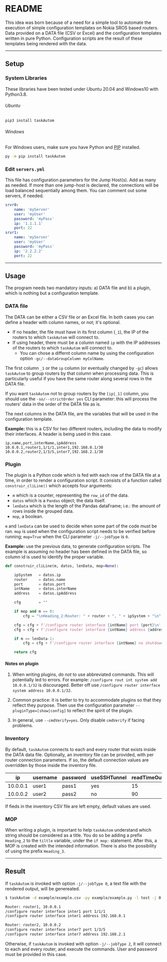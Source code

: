 # README #

This idea was born because of a need for a simple tool to automate the execution of simple configuration templates on Nokia SROS based routers. Data provided on a DATA file (CSV or Excel) and the configuration templates written in pure Python. Configuration scripts are the result of these templates being rendered with the data.

---
## Setup ##

### System Libraries
These libraries have been tested under Ubuntu 20.04 and Windows10 with Python3.8.

###### Ubuntu
```bash
pip3 install taskAutom
```
###### Windows
For Windows users, make sure you have Python and [PIP](https://pip.pypa.io/en/stable/installing/) installed.
```bash
py -m pip install taskAutom
```

### Edit `servers.yml`
This file has configuration parameters for the Jump Host(s). Add as many as needed. If more than one jump-host is declared, the connections will be load balanced sequentially among them. You can comment out some servers, if needed.

```yml
srvr0:
    name: 'myServer'
    user: 'myUser'
    password: 'myPass'
    ip: '1.1.1.1'
    port: 22
srvr1:
    name: 'myServer'
    user: 'myUser'
    password: 'myPass'
    ip: '2.2.2.2'
    port: 22    
```

---

## Usage ##

The program needs two mandatory inputs: a) DATA file and b) a plugin, which is nothing but a configuration template.

### DATA file

The DATA can be either a CSV file or an Excel file. In both cases you can define a header with column names, or not; it's optional.
- If no header, the file must have in its first column (`_1`), the IP of the routers to which `taskAutom` will connect to.
- If using header, there must be a column named `ip` with the IP addresses of the routers to which `taskAutom` will connect to.
    - You can chose a differnt column name by using the configuration option `-gc/--dataGroupColumn myColName`.

The first column `_1` or the `ip` column (or eventually changed by `-gc`) allows `taskAutom` to group routers by that column when processing data. This is particularly useful if you have the same router along several rows in the DATA file.

If you want `taskAutom` not to group routers by the `[ip|_1]` column, you should use the `-so/--strictOrder yes` CLI parameter: this will process the routers' data in the order of the DATA file as is.

The next columns in the DATA file, are the variables that will be used in the configuration template.

**Example:** this is a CSV for two different routers, including the data to modify their interfaces. A header is being used in this case.

```csv
ip,name,port,interName,ipAddress
10.0.0.1,router1,1/1/1,inter1,192.168.0.1/30
10.0.0.2,router2,1/3/5,inter7,192.168.2.1/30
```

### Plugin

The plugin is a Python code which is fed with each row of the DATA file at a time, in order to render a configuration script. It consists of a function called `construir_cliLine()` which accepts four arguments:
- `m` which is a counter, representing the `row_id` of the data.
- `datos` which is a `Pandas` object; the data itself.
- `lenData` which is the length of the Pandas dataFrame; i.e.: the amount of rows inside the grouped data.
- `mop`, a boolean.

`m` and `lenData` can be used to decide when some part of the code must be ran. `mop` is used when the configuration script needs to be verified before running; `mop=True` when the CLI parameter `-j/--jobType` is `0`.

**Example:** use the previous data, to generate configuration scripts. The example is assuming no header has been defined in the DATA file, so column id is used to identify the proper variable.

```python
def construir_cliLine(m, datos, lenData, mop=None):

	ipSystem   = datos.ip
	router     = datos.name
	port       = datos.port
	intName    = datos.interName
	address    = datos.ipAddress

	cfg        = ""

    if mop and m == 0:
        cfg = "\nHeading_2:Router: " + router + ", " + ipSystem + "\n"

    cfg = cfg + f'/configure router interface {intName} port {port}\n'
    cfg = cfg + f'/configure router interface {intName} address {address}\n'

    if m == lenData-1:
        cfg = cfg + f'/configure router interface {intName} no shutdown\n'

	return cfg
```

#### Notes on plugin

1) When writing plugins,  *do not* to use abbreviated commands. This will potentially led to errors. For example: `/configure rout int system add 10.0.0.1/32` is discouraged. Better off use `/configure router interface system address 10.0.0.1/32`.

2) Common practice: it is better to try to accommodate plugins so that they reflect they purpose. Then use the configuration parameter `--pluginType=[show|config]` to reflect the spirit of the plugin.

3) In general, use `--cmdVerify=yes`. Only disable `cmdVerify` if facing problems.

### Inventory

By default, `taskAutom` connects to each and every router that exists inside the DATA data file. Optionally, an inventory file can be provided, with per router connection parameters. If so, the default connection values are overridden by those inside the inventory file.

ip|username|password|useSSHTunnel|readTimeOut|deviceType|jumpHost|
--|--------|--------|------------|----------|--------|---------
10.0.0.1|user1|pass1|yes|15|nokia_sros|server1|1000
10.0.0.2|user2|pass2|no|90|nokia_sros_telnet|

If fieds in the inventory CSV file are left empty, default values are used.

### MOP

When writing a plugin, is important to help `taskAutom` understand which string should be considered as a title. You do so be adding a prefix `Heading_2` to the `tiltle` variable, under the `if mop:` statement. After this, a MOP is created with the intended information. There is also the possibility of using the prefix `Heading_3`.

---

## Result ##

If `taskAutom` is invoked with option `-j/--jobType 0`, a text file with the rendered output, will be genereated.

```bash
$ taskAutom -d example/example.csv -py example/example.py -l test -j 0

Router: router1, 10.0.0.1
/configure router interface inter1 port 1/1/1
/configure router interface inter1 address 192.168.0.1

Router: router2, 10.0.0.2
/configure router interface inter7 port 1/3/5
/configure router interface inter7 address 192.168.2.1
```

Otherwise, if `taskAutom` is invoked with option `-j/--jobType 2`, it will connect to each and every router, and execute the commands. User and password must be provided in this case.
